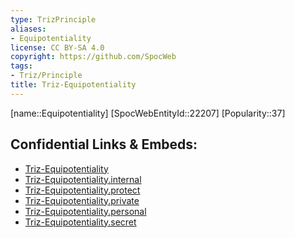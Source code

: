 ```yaml
---
type: TrizPrinciple
aliases:
- Equipotentiality
license: CC BY-SA 4.0
copyright: https://github.com/SpocWeb
tags: 
- Triz/Principle
title: Triz-Equipotentiality
---
```

[name::Equipotentiality]
[SpocWebEntityId::22207]
[Popularity::37]



## Confidential Links & Embeds: 
- [Triz-Equipotentiality](../../../../_public/tech/Triz/Principle/Triz-Equipotentiality.md) 
- [Triz-Equipotentiality.internal](../../../../_internal/tech/Triz/Principle/Triz-Equipotentiality.internal.md) 
- [Triz-Equipotentiality.protect](../../../../_protect/tech/Triz/Principle/Triz-Equipotentiality.protect.md) 
- [Triz-Equipotentiality.private](../../../../_private/tech/Triz/Principle/Triz-Equipotentiality.private.md) 
- [Triz-Equipotentiality.personal](../../../../_personal/tech/Triz/Principle/Triz-Equipotentiality.personal.md) 
- [Triz-Equipotentiality.secret](../../../../_secret/tech/Triz/Principle/Triz-Equipotentiality.secret.md) 
